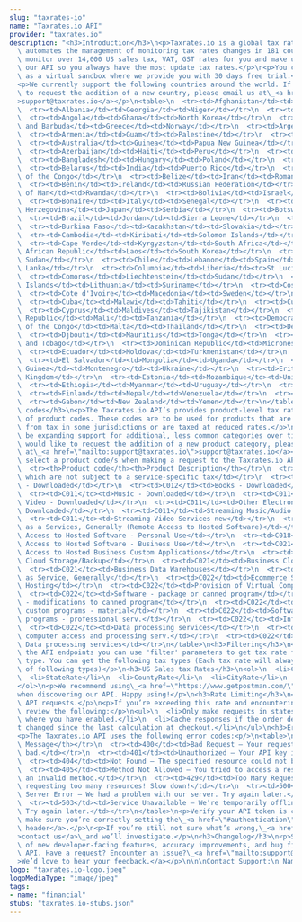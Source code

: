 ```yaml
---
slug: "taxrates-io"
name: "Taxrates.io API"
provider: "taxrates.io"
description: "<h3>Introduction</h3>\n<p>Taxrates.io is a global tax rate service that\
  \ automates the management of monitoring tax rates changes in 181 countries. We\
  \ monitor over 14,000 US sales tax, VAT, GST rates for you and make updates via\
  \ our API so you always have the most update tax rates.</p>\n<p>You can use Taxrates.io\
  \ as a virtual sandbox where we provide you with 30 days free trial.</p>\n<h3>Countries</h3>\n\
  <p>We currently support the following countries around the world. If you would like\
  \ to request the addition of a new country, please email us at\_<a href=\"mailto:support@taxrates.io\"\
  >support@taxrates.io</a></p>\n<table>\n  <tr><td>Afghanistan</td><td>Gambia</td><td>Nicaragua</td></tr>\n\
  \  <tr><td>Albania</td><td>Georgia</td><td>Niger</td></tr>\n  <tr><td>Andorra</td><td>Germany</td><td>Nigeria</td></tr>\n\
  \  <tr><td>Angola</td><td>Ghana</td><td>North Korea</td></tr>\n  <tr><td>Antigua\
  \ and Barbuda</td><td>Greece</td><td>Norway</td></tr>\n  <tr><td>Argentina</td><td>Grenada</td><td>Pakistan</td></tr>\n\
  \  <tr><td>Armenia</td><td>Guam</td><td>Palestine</td></tr>\n  <tr><td>Aruba</td><td>Guatemala</td><td>Panama</td></tr>\n\
  \  <tr><td>Australia</td><td>Guinea</td><td>Papua New Guinea</td></tr>\n  <tr><td>Austria</td><td>Guyana</td><td>Paraguay</td></tr>\n\
  \  <tr><td>Azerbaijan</td><td>Haiti</td><td>Peru</td></tr>\n  <tr><td>Bahamas</td><td>Honduras</td><td>Philippines</td></tr>\n\
  \  <tr><td>Bangladesh</td><td>Hungary</td><td>Poland</td></tr>\n  <tr><td>Barbados</td><td>Iceland</td><td>Portugal</td></tr>\n\
  \  <tr><td>Belarus</td><td>India</td><td>Puerto Rico</td></tr>\n  <tr><td>Belgium</td><td>Indonesia</td><td>Republic\
  \ of the Congo</td></tr>\n  <tr><td>Belize</td><td>Iran</td><td>Romania</td></tr>\n\
  \  <tr><td>Benin</td><td>Ireland</td><td>Russian Federation</td></tr>\n  <tr><td>Bhutan</td><td>Isle\
  \ of Man</td><td>Rwanda</td></tr>\n  <tr><td>Bolivia</td><td>Israel</td><td>Samoa</td></tr>\n\
  \  <tr><td>Bonaire</td><td>Italy</td><td>Senegal</td></tr>\n  <tr><td>Bosnia and\
  \ Herzegovina</td><td>Japan</td><td>Serbia</td></tr>\n  <tr><td>Botswana</td><td>Jersey</td><td>Seychelles</td></tr>\n\
  \  <tr><td>Brazil</td><td>Jordan</td><td>Sierra Leone</td></tr>\n  <tr><td>Bulgaria</td><td>Jordan</td><td>Singapore</td></tr>\n\
  \  <tr><td>Burkina Faso</td><td>Kazakhstan</td><td>Slovakia</td></tr>\n  <tr><td>Burundi</td><td>Kenya</td><td>Slovenia</td></tr>\n\
  \  <tr><td>Cambodia</td><td>Kiribati</td><td>Solomon Islands</td></tr>\n  <tr><td>Cameroon</td><td>Kosovo</td><td>Somalia</td></tr>\n\
  \  <tr><td>Cape Verde</td><td>Kyrgyzstan</td><td>South Africa</td></tr>\n  <tr><td>Central\
  \ African Republic</td><td>Laos</td><td>South Korea</td></tr>\n  <tr><td>Chad</td><td>Latvia</td><td>South\
  \ Sudan</td></tr>\n  <tr><td>Chile</td><td>Lebanon</td><td>Spain</td></tr>\n  <tr><td>China</td><td>Lesotho</td><td>Sri\
  \ Lanka</td></tr>\n  <tr><td>Columbia</td><td>Liberia</td><td>St Lucia</td></tr>\n\
  \  <tr><td>Comoros</td><td>Liechtenstein</td><td>Sudan</td></tr>\n  <tr><td>Cook\
  \ Islands</td><td>Lithuania</td><td>Suriname</td></tr>\n  <tr><td>Costa Rica</td><td>Luxembourg</td><td>Swaziland</td></tr>\n\
  \  <tr><td>Cote d'Ivoire</td><td>Macedonia</td><td>Sweden</td></tr>\n  <tr><td>Croatia</td><td>Madagascar</td><td>Switzerland</td></tr>\n\
  \  <tr><td>Cuba</td><td>Malawi</td><td>Tahiti</td></tr>\n  <tr><td>Curacao</td><td>Malaysia</td><td>Taiwan</td></tr>\n\
  \  <tr><td>Cyprus</td><td>Maldives</td><td>Tajikistan</td></tr>\n  <tr><td>Czech\
  \ Republic</td><td>Mali</td><td>Tanzania</td></tr>\n  <tr><td>Democratic Republic\
  \ of the Congo</td><td>Malta</td><td>Thailand</td></tr>\n  <tr><td>Denmark</td><td>Mauritania</td><td>Togo</td></tr>\n\
  \  <tr><td>Djbouti</td><td>Mauritius</td><td>Tonga</td></tr>\n  <tr><td>Dominica</td><td>Mexico</td><td>Trinidad\
  \ and Tobago</td></tr>\n  <tr><td>Dominican Republic</td><td>Micronesia</td><td>Tunisia</td></tr>\n\
  \  <tr><td>Ecuador</td><td>Moldova</td><td>Turkmenistan</td></tr>\n  <tr><td>Egypt</td><td>Monaco</td><td>Tuvalu</td></tr>\n\
  \  <tr><td>El Salvador</td><td>Mongolia</td><td>Uganda</td></tr>\n  <tr><td>Equatorial\
  \ Guinea</td><td>Montenegro</td><td>Ukraine</td></tr>\n  <tr><td>Eritrea</td><td>Morocco</td><td>United\
  \ Kingdom</td></tr>\n  <tr><td>Estonia</td><td>Mozambique</td><td>United States</td></tr>\n\
  \  <tr><td>Ethiopia</td><td>Myanmar</td><td>Uruguay</td></tr>\n  <tr><td>Fiji</td><td>Namibia</td><td>Vanuatu</td></tr>\n\
  \  <tr><td>Finland</td><td>Nepal</td><td>Venezuela</td></tr>\n  <tr><td>France</td><td>Netherlands</td><td>Vietnam</td></tr>\n\
  \  <tr><td>Gabon</td><td>New Zealand</td><td>Yemen</td></tr>\n</table>\n<h3>Products\
  \ codes</h3>\n<p>The Taxrates.io API’s provides product-level tax rates for a subset\
  \ of product codes. These codes are to be used for products that are either exempt\
  \ from tax in some jurisdictions or are taxed at reduced rates.</p>\n<p>We will\
  \ be expanding support for additional, less common categories over time. If you\
  \ would like to request the addition of a new product category, please email us\
  \ at\_<a href=\"mailto:support@taxrates.io\">support@taxrates.io</a></p>\n<p>Please\
  \ select a product code/s when making a request to the Taxrates.io API</p>\n<table>\n\
  \  <tr><th>Product code</th><th>Product Description</th></tr>\n  <tr><td>C010</td><td>Services\
  \ which are not subject to a service-specific tax</td></tr>\n  <tr><td>C011</td><td>Software\
  \ - Downloaded</td></tr>\n  <tr><td>C012</td><td>Books - Downloaded</td></tr>\n\
  \  <tr><td>C011</td><td>Music - Downloaded</td></tr>\n  <tr><td>C011</td><td>Movies/Digital\
  \ Video - Downloaded</td></tr>\n  <tr><td>C011</td><td>Other Electronic Goods -\
  \ Downloaded</td></tr>\n  <tr><td>C011</td><td>Streaming Music/Audio Services new</td></tr>\n\
  \  <tr><td>C011</td><td>Streaming Video Services new</td></tr>\n  <tr><td>C018</td><td>Software\
  \ as a Services, Generally (Remote Access to Hosted Software)</td></tr>\n  <tr><td>C018</td><td>Remote\
  \ Access to Hosted Software - Personal Use</td></tr>\n  <tr><td>C018</td><td>Remote\
  \ Access to Hosted Software - Business Use</td></tr>\n  <tr><td>C021</td><td>Remote\
  \ Access to Hosted Business Custom Applications</td></tr>\n  <tr><td>C021</td><td>Personal\
  \ Cloud Storage/Backup</td></tr>\n  <tr><td>C021</td><td>Business Cloud Storage/Backup</td></tr>\n\
  \  <tr><td>C021</td><td>Business Data Warehouses</td></tr>\n  <tr><td>C022</td><td>Infrastructure\
  \ as Service, Generally</td></tr>\n  <tr><td>C022</td><td>Ecommerce Site/Webserver\
  \ Hosting</td></tr>\n  <tr><td>C022</td><td>Provision of Virtual Computing Capacity</td></tr>\n\
  \  <tr><td>C022</td><td>Software - package or canned program</td></tr>\n  <tr><td>C022</td><td>Software\
  \ - modifications to canned program</td></tr>\n  <tr><td>C022</td><td>Software -\
  \ custom programs - material</td></tr>\n  <tr><td>C022</td><td>Software - custom\
  \ programs - professional serv.</td></tr>\n  <tr><td>C022</td><td>Information services</td></tr>\n\
  \  <tr><td>C022</td><td>Data processing services</td></tr>\n  <tr><td>C022</td><td>Mainframe\
  \ computer access and processing serv.</td></tr>\n  <tr><td>C022</td><td>Online\
  \ Data processing services</td></tr>\n</table>\n<h3>Filtering</h3>\n<p>When calling\
  \ the API endpoints you can use 'filter' parameters to get tax rate for the selected\
  \ type. You can get the following tax types (Each tax rate will always have one\
  \ of following types)</p>\n<h3>US Sales tax Rates</h3>\n<ol>\n  <li>CombinedRate</li>\n\
  \  <li>StateRate</li>\n  <li>CountyRate</li>\n  <li>CityRate</li>\n  <li>SpecialRate</li>\n\
  </ol>\n<p>We recommend using\_<a href=\"https://www.getpostman.com/\">Postman</a>\_\
  when discovering our API. Happy using!</p>\n<h3>Rate Limiting</h3>\n<p>We limit\
  \ API requests.</p>\n<p>If you’re exceeding this rate and encountering 429 errors,\
  \ review the following:</p>\n<ul>\n  <li>Only make requests in states / regions\
  \ where you have enabled.</li>\n  <li>Cache responses if the order details haven’\
  t changed since the last calculation at checkout.</li>\n</ul>\n<h3>Errors</h3>\n\
  <p>The Taxrates.io API uses the following error codes:<p/>\n<table>\n  <tr><th>Code</th><th>Error\
  \ Message</th></tr>\n  <tr><td>400</td><td>Bad Request – Your request format is\
  \ bad.</td></tr>\n  <tr><td>401</td><td>Unauthorized – Your API key is wrong.</td></tr>\n\
  \  <tr><td>404</td><td>Not Found – The specified resource could not be found.</td></tr>\n\
  \  <tr><td>405</td><td>Method Not Allowed – You tried to access a resource with\
  \ an invalid method.</td></tr>\n  <tr><td>429</td><td>Too Many Requests – You’re\
  \ requesting too many resources! Slow down!</td></tr>\n  <tr><td>500</td><td>Internal\
  \ Server Error – We had a problem with our server. Try again later.</td></tr>\n\
  \  <tr><td>503</td><td>Service Unavailable – We’re temporarily offline for maintenance.\
  \ Try again later.</td></tr>\n</table>\n<p>Verify your API token is correct and\
  \ make sure you’re correctly setting the\_<a href=\"#authentication\">Authorization\
  \ header</a>.</p>\n<p>If you’re still not sure what’s wrong,\_<a href=\"mailto:support@taxrates.io\"\
  >contact us</a>\_and we’ll investigate.</p>\n<h3>Changelog</h3>\n<p>Stay on top\
  \ of new developer-facing features, accuracy improvements, and bug fixes for our\
  \ API. Have a request? Encounter an issue?\_<a href=\"mailto:support@taxrates.io\"\
  >We’d love to hear your feedback.</a></p>\n\n\nContact Support:\n Name: apiteam@taxrates.io"
logo: "taxrates.io-logo.jpeg"
logoMediaType: "image/jpeg"
tags:
- name: "financial"
stubs: "taxrates.io-stubs.json"
---
```

